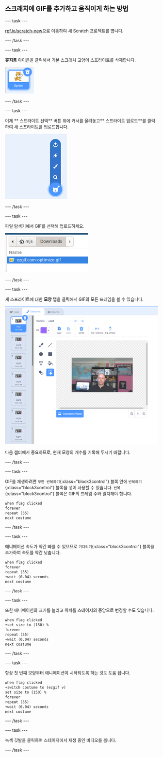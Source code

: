 ## 스크래치에 GIF를 추가하고 움직이게 하는 방법

--- task ---

[rpf.io/scratch-new](https://rpf.io/scratch-new)으로 이동하여 새 Scratch 프로젝트를 엽니다.

--- /task ---

--- task ---

**휴지통** 아이콘을 클릭해서 기본 스크래치 고양이 스프라이트를 삭제합니다.

![휴지통 아이콘과 고양이 스프라이트를 보여주는 이미지](images/delete-sprite.png)

--- /task ---

--- task ---

이제 ** 스프라이트 선택** 버튼 위에 커서를 올려놓고** 스프라이트 업로드**를 클릭하여 새 스프라이트를 업로드합니다.

![스프라이트 업로드가 선택된 스프라이트 메뉴를 보여주는 이미지](images/upload-sprite.png)

--- /task ---

--- task ---

파일 탐색기에서 GIF를 선택해 업로드하세요.

![파일 탐색기에서 GIF 선택을 보여주는 이미지](images/select-gif.png)

--- /task ---

--- task ---

새 스프라이트에 대한 **모양** 탭을 클릭해서 GIF의 모든 프레임을 볼 수 있습니다.

![스크래치 내에서 개별 코스튬으로 변환 된 GIF를 보여주는 이미지](images/gif-costumes.png)

다음 챕터에서 중요하므로, 현재 모양의 개수를 기록해 두시기 바랍니다.

--- /task ---

--- task ---

GIF를 재생하려면 `무한 반복하기`{:class="block3control"} 블록 안에 `반복하기`{:class="block3control"} 블록을 넣어 사용할 수 있습니다. `반복`{:class="block3control"} 블록은 GIF의 프레임 수와 일치해야 합니다.

```blocks3
when flag clicked
forever
repeat (35)
next costume
```
--- /task ---

--- task ---

애니메이션 속도가 약간 빠를 수 있으므로 `기다리기`{:class="block3control"} 블록을 추가하여 속도를 약간 낮춥니다.


```blocks3
when flag clicked
forever
repeat (35)
+wait (0.04) seconds
next costume
```

--- /task ---

--- task ---

또한 애니메이션의 크기를 늘리고 위치를 스테이지의 중앙으로 변경할 수도 있습니다.

```blocks3
when flag clicked
+set size to (150) %
forever
repeat (35)
+wait (0.04) seconds
next costume
```

--- /task ---

--- task ---

항상 첫 번째 모양부터 애니메이션이 시작되도록 하는 것도 도움 됩니다.

```blocks3
when flag clicked
+switch costume to (ezgif v)
set size to (150) %
forever
repeat (35)
+wait (0.04) seconds
next costume
```

--- /task ---


--- task ---

녹색 깃발을 클릭하여 스테이지에서 재생 중인 비디오를 봅니다.

--- /task ---






